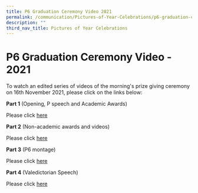 ```yaml
---
title: P6 Graduation Ceremony Video 2021
permalink: /communication/Pictures-of-Year-Celebrations/p6-graduation-ceremony-video-2021
description: ""
third_nav_title: Pictures of Year Celebrations
---
```

# **P6 Graduation Ceremony Video - 2021**

To watch an edited series of videos of the morning's prize giving ceremony on 16th November 2021, please click on the links below:

  

**Part 1** (Opening, P speech and Academic Awards)

Please click [here](https://youtu.be/VZuSIVmdEgM)  

**Part 2** (Non-academic awards and videos)

Please click [here](https://youtu.be/-vXl3NZQXCk)   

**Part 3** (P6 montage)

Please click [here](https://youtu.be/FiXlly07amg)  

**Part 4** (Valedictorian Speech)

Please click [here](https://youtu.be/DD6-a2bGvM0)